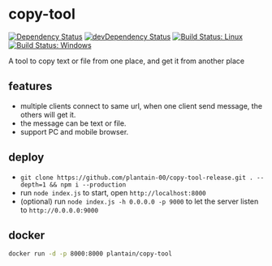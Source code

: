 # copy-tool

[![Dependency Status](https://david-dm.org/plantain-00/copy-tool.svg)](https://david-dm.org/plantain-00/copy-tool)
[![devDependency Status](https://david-dm.org/plantain-00/copy-tool/dev-status.svg)](https://david-dm.org/plantain-00/copy-tool#info=devDependencies)
[![Build Status: Linux](https://travis-ci.org/plantain-00/copy-tool.svg?branch=master)](https://travis-ci.org/plantain-00/copy-tool)
[![Build Status: Windows](https://ci.appveyor.com/api/projects/status/github/plantain-00/copy-tool?branch=master&svg=true)](https://ci.appveyor.com/project/plantain-00/copy-tool/branch/master)

A tool to copy text or file from one place, and get it from another place

## features

+ multiple clients connect to same url, when one client send message, the others will get it.
+ the message can be text or file.
+ support PC and mobile browser.

## deploy

+ `git clone https://github.com/plantain-00/copy-tool-release.git . --depth=1 && npm i --production`
+ run `node index.js` to start, open `http://localhost:8000`
+ (optional) run `node index.js -h 0.0.0.0 -p 9000` to let the server listen to `http://0.0.0.0:9000`

## docker

```bash
docker run -d -p 8000:8000 plantain/copy-tool
```
